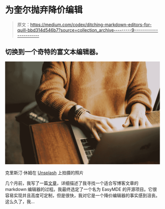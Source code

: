 # 为奎尔抛弃降价编辑

> 原文：<https://medium.com/codex/ditching-markdown-editors-for-quill-bbd314d546b7?source=collection_archive---------9----------------------->

## 切换到一个奇特的富文本编辑器。

![](img/acb1ec2f2614a3082fc59a7aaab7700d.png)

克里斯汀·休姆在 [Unsplash](https://unsplash.com?utm_source=medium&utm_medium=referral) 上拍摄的照片

几个月前，我写了一篇[文章](https://python.plainenglish.io/the-painful-journey-to-find-a-markdown-editor-15bd1cd370e2?source=your_stories_page-------------------------------------)，详细描述了我寻找一个适合写博客文章的 markdown 编辑器的过程。我最终选定了一个名为 EasyMDE 的开源项目。它很容易实现并且高度可定制，但是很快，我对它是一个降价编辑器的事实感到沮丧。这么久了，我…